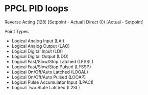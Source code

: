 # PPCL PID loops

Reverse Acting (128) [Setpoint - Actual]
Direct (0) [Actual - Setpoint]

Point Types
- Logical Analog Input (LAI)
- Logical Analog Output (LAO)
- Logical Digital Input (LDI)
- Logical Digital Output (LDO)
- Logical Fast/Slow/Stop Latched (LFSSL)
- Logical Fast/Slow/Stop Pulsed (LFSSP)
- Logical On/Off/Auto Latched (LOOAL)
- Logical On/Off/Auto Pulsed (LOOAP)
- Logical Pulse Accumulator Input (LPACI)
- Logical Two State Latched (L2SL)
